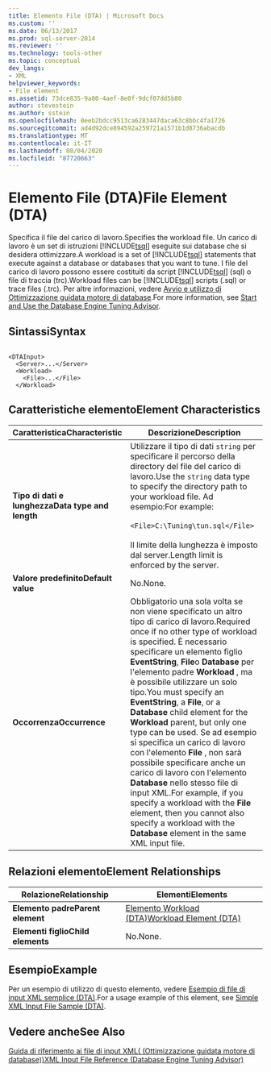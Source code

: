 ```yaml
---
title: Elemento File (DTA) | Microsoft Docs
ms.custom: ''
ms.date: 06/13/2017
ms.prod: sql-server-2014
ms.reviewer: ''
ms.technology: tools-other
ms.topic: conceptual
dev_langs:
- XML
helpviewer_keywords:
- File element
ms.assetid: 73dce835-9a80-4aef-8e0f-9dcf07dd5b80
author: stevestein
ms.author: sstein
ms.openlocfilehash: 0eeb2bdcc9513ca6283447daca63c8bbc4fa1726
ms.sourcegitcommit: ad4d92dce894592a259721a1571b1d8736abacdb
ms.translationtype: MT
ms.contentlocale: it-IT
ms.lasthandoff: 08/04/2020
ms.locfileid: "87720663"
---
```

# <a name="file-element-dta"></a><span data-ttu-id="b3a3d-102">Elemento File (DTA)</span><span class="sxs-lookup"><span data-stu-id="b3a3d-102">File Element (DTA)</span></span>
  <span data-ttu-id="b3a3d-103">Specifica il file del carico di lavoro.</span><span class="sxs-lookup"><span data-stu-id="b3a3d-103">Specifies the workload file.</span></span> <span data-ttu-id="b3a3d-104">Un carico di lavoro è un set di istruzioni [!INCLUDE[tsql](../../includes/tsql-md.md)] eseguite sui database che si desidera ottimizzare.</span><span class="sxs-lookup"><span data-stu-id="b3a3d-104">A workload is a set of [!INCLUDE[tsql](../../includes/tsql-md.md)] statements that execute against a database or databases that you want to tune.</span></span> <span data-ttu-id="b3a3d-105">I file del carico di lavoro possono essere costituiti da script [!INCLUDE[tsql](../../includes/tsql-md.md)] (sql) o file di traccia (trc).</span><span class="sxs-lookup"><span data-stu-id="b3a3d-105">Workload files can be [!INCLUDE[tsql](../../includes/tsql-md.md)] scripts (.sql) or trace files (.trc).</span></span> <span data-ttu-id="b3a3d-106">Per altre informazioni, vedere [Avvio e utilizzo di Ottimizzazione guidata motore di database](../../relational-databases/performance/start-and-use-the-database-engine-tuning-advisor.md).</span><span class="sxs-lookup"><span data-stu-id="b3a3d-106">For more information, see [Start and Use the Database Engine Tuning Advisor](../../relational-databases/performance/start-and-use-the-database-engine-tuning-advisor.md).</span></span>  
  
## <a name="syntax"></a><span data-ttu-id="b3a3d-107">Sintassi</span><span class="sxs-lookup"><span data-stu-id="b3a3d-107">Syntax</span></span>  
  
```  
  
<DTAInput>  
  <Server>...</Server>  
  <Workload>  
    <File>...</File>  
  </Workload>  
```  
  
## <a name="element-characteristics"></a><span data-ttu-id="b3a3d-108">Caratteristiche elemento</span><span class="sxs-lookup"><span data-stu-id="b3a3d-108">Element Characteristics</span></span>  
  
|<span data-ttu-id="b3a3d-109">Caratteristica</span><span class="sxs-lookup"><span data-stu-id="b3a3d-109">Characteristic</span></span>|<span data-ttu-id="b3a3d-110">Descrizione</span><span class="sxs-lookup"><span data-stu-id="b3a3d-110">Description</span></span>|  
|--------------------|-----------------|  
|<span data-ttu-id="b3a3d-111">**Tipo di dati e lunghezza**</span><span class="sxs-lookup"><span data-stu-id="b3a3d-111">**Data type and length**</span></span>|<span data-ttu-id="b3a3d-112">Utilizzare il tipo di dati `string` per specificare il percorso della directory del file del carico di lavoro.</span><span class="sxs-lookup"><span data-stu-id="b3a3d-112">Use the `string` data type to specify the directory path to your workload file.</span></span> <span data-ttu-id="b3a3d-113">Ad esempio:</span><span class="sxs-lookup"><span data-stu-id="b3a3d-113">For example:</span></span><br /><br /> `<File>C:\Tuning\tun.sql</File>`<br /><br /> <span data-ttu-id="b3a3d-114">Il limite della lunghezza è imposto dal server.</span><span class="sxs-lookup"><span data-stu-id="b3a3d-114">Length limit is enforced by the server.</span></span>|  
|<span data-ttu-id="b3a3d-115">**Valore predefinito**</span><span class="sxs-lookup"><span data-stu-id="b3a3d-115">**Default value**</span></span>|<span data-ttu-id="b3a3d-116">No.</span><span class="sxs-lookup"><span data-stu-id="b3a3d-116">None.</span></span>|  
|<span data-ttu-id="b3a3d-117">**Occorrenza**</span><span class="sxs-lookup"><span data-stu-id="b3a3d-117">**Occurrence**</span></span>|<span data-ttu-id="b3a3d-118">Obbligatorio una sola volta se non viene specificato un altro tipo di carico di lavoro.</span><span class="sxs-lookup"><span data-stu-id="b3a3d-118">Required once if no other type of workload is specified.</span></span> <span data-ttu-id="b3a3d-119">È necessario specificare un elemento figlio **EventString**, **File**o **Database** per l'elemento padre **Workload** , ma è possibile utilizzare un solo tipo.</span><span class="sxs-lookup"><span data-stu-id="b3a3d-119">You must specify an **EventString**, a **File**, or a **Database** child element for the **Workload** parent, but only one type can be used.</span></span> <span data-ttu-id="b3a3d-120">Se ad esempio si specifica un carico di lavoro con l'elemento **File** , non sarà possibile specificare anche un carico di lavoro con l'elemento **Database** nello stesso file di input XML.</span><span class="sxs-lookup"><span data-stu-id="b3a3d-120">For example, if you specify a workload with the **File** element, then you cannot also specify a workload with the **Database** element in the same XML input file.</span></span>|  
  
## <a name="element-relationships"></a><span data-ttu-id="b3a3d-121">Relazioni elemento</span><span class="sxs-lookup"><span data-stu-id="b3a3d-121">Element Relationships</span></span>  
  
|<span data-ttu-id="b3a3d-122">Relazione</span><span class="sxs-lookup"><span data-stu-id="b3a3d-122">Relationship</span></span>|<span data-ttu-id="b3a3d-123">Elementi</span><span class="sxs-lookup"><span data-stu-id="b3a3d-123">Elements</span></span>|  
|------------------|--------------|  
|<span data-ttu-id="b3a3d-124">**Elemento padre**</span><span class="sxs-lookup"><span data-stu-id="b3a3d-124">**Parent element**</span></span>|[<span data-ttu-id="b3a3d-125">Elemento Workload &#40;DTA&#41;</span><span class="sxs-lookup"><span data-stu-id="b3a3d-125">Workload Element &#40;DTA&#41;</span></span>](workload-element-dta.md)|  
|<span data-ttu-id="b3a3d-126">**Elementi figlio**</span><span class="sxs-lookup"><span data-stu-id="b3a3d-126">**Child elements**</span></span>|<span data-ttu-id="b3a3d-127">No.</span><span class="sxs-lookup"><span data-stu-id="b3a3d-127">None.</span></span>|  
  
## <a name="example"></a><span data-ttu-id="b3a3d-128">Esempio</span><span class="sxs-lookup"><span data-stu-id="b3a3d-128">Example</span></span>  
 <span data-ttu-id="b3a3d-129">Per un esempio di utilizzo di questo elemento, vedere [Esempio di file di input XML semplice &#40;DTA&#41;](simple-xml-input-file-sample-dta.md).</span><span class="sxs-lookup"><span data-stu-id="b3a3d-129">For a usage example of this element, see [Simple XML Input File Sample &#40;DTA&#41;](simple-xml-input-file-sample-dta.md).</span></span>  
  
## <a name="see-also"></a><span data-ttu-id="b3a3d-130">Vedere anche</span><span class="sxs-lookup"><span data-stu-id="b3a3d-130">See Also</span></span>  
 [<span data-ttu-id="b3a3d-131">Guida di riferimento ai file di input XML&#40; (Ottimizzazione guidata motore di database)&#41;</span><span class="sxs-lookup"><span data-stu-id="b3a3d-131">XML Input File Reference &#40;Database Engine Tuning Advisor&#41;</span></span>](xml-input-file-reference-database-engine-tuning-advisor.md)  
  
  
